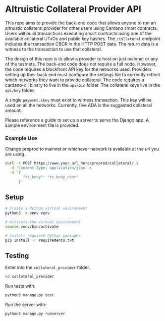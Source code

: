 # Altruistic Collateral Provider API

This repo aims to provide the back-end code that allows anyone to run an altruistic collateral provider for other users using Cardano smart contracts. Users will build transactions executing smart contracts using one of the available collateral UTxOs and public key hashes. The `/collateral` endpoint includes the transaction CBOR in the HTTP POST data. The return data is a witness to the transaction to use that collateral.

The design of this repo is to allow a provider to host on just mainnet or any of the testnets. The back-end code does not require a full node. However, the code requires a blockfront API key for the networks used. Providers setting up their back end must configure the settings file to correctly reflect which networks they want to provide collateral. The code requires a cardano-cli binary to live in the `api/bin` folder. The collateral keys live in the `api/key` folder.

A single `payment.skey` must exist to witness transaction. This key will be used on all the networks. Currently, five ADA is the suggested collateral amount.

Please reference a guide to set up a server to serve the Django app. A sample environment file is provided.

### Example Use

Change preprod to mainnet or whichever network is available at the url you are using.

```bash
curl -X POST https://www.your_url_here/preprod/collateral/ \
  -H 'Content-Type: application/json' \
  -d '{
        "tx_body": "tx_body_cbor"
      }'
```

## Setup

```bash
# Create a Python virtual environment
python3 -m venv venv

# Activate the virtual environment
source venv/bin/activate

# Install required Python packages
pip install -r requirements.txt
```

## Testing

Enter into the `collateral_provider` folder.

```bash
cd collateral_provider
```

Run tests with:

```bash
python3 manage.py test
```

Run the server with:

```bash
python3 manage.py runserver
```